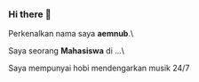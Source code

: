 ### Hi there 👋

Perkenalkan nama saya **aemnub**.\

Saya seorang **Mahasiswa** di ...\

Saya mempunyai hobi mendengarkan musik 24/7

<!--
**aemnub/aemnub** is a ✨ _special_ ✨ repository because its `README.md` (this file) appears on your GitHub profile.

Here are some ideas to get you started:

- 🔭 I’m currently working on ...
- 🌱 I’m currently learning ...
- 👯 I’m looking to collaborate on ...
- 🤔 I’m looking for help with ...
- 💬 Ask me about ...
- 📫 How to reach me: ...
- 😄 Pronouns: ...
- ⚡ Fun fact: ...
-->
